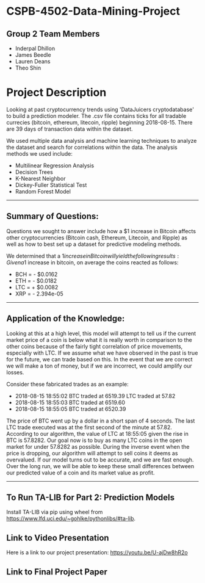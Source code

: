 # CSPB-4502-Data-Mining-Project


## Group 2 Team Members
* Inderpal Dhillon
* James Beedle
* Lauren Deans
* Theo Shin

# Project Description
Looking at past cryptocurrency trends using 'DataJuicers cryptodatabase' to build a prediction modeler. The .csv file contains ticks for all tradable currecies (bitcoin, ethereum, litecoin, ripple) beginning 2018-08-15. There are 39 days of transaction data within the dataset.

We used multiple data analysis and machine learning techniques to analyze the dataset and search for correlations within the data. The analysis methods we used include:
* Multilinear Regression Analysis
* Decision Trees
* K-Nearest Neighbor
* Dickey-Fuller Statistical Test
* Random Forest Model
***

## Summary of Questions:
Questions we sought to answer include how a $1 increase in Bitcoin affects other cryptocurrencies (Bitcoin cash, Ethereum, Litecoin, and Ripple) as well as how to best set up a dataset for predictive modeling methods.

We determined that a $1 increase in Bitcoin will yield the following results:
Given a 1$ increase in bitcoin, on average the coins reacted as follows:
* BCH = - $0.0162
* ETH = - $0.0182
* LTC = + $0.0082
* XRP = - 2.394e-05

***

## Application of the Knowledge:
Looking at this at a high level, this model will attempt to tell us if the current market price of a coin is below what it is really worth in comparison to the other coins because of the fairly tight correlation of price movements, especially with LTC. If we assume what we have observed in the past is true for the future, we can trade based on this. In the event that we are correct we will make a ton of money, but if we are incorrect, we could amplify our losses.

Consider these fabricated trades as an example:
* 2018-08-15 18:55:02 BTC traded at 6519.39	  LTC traded at 57.82
* 2018-08-15 18:55:03 BTC traded at 6519.60	
* 2018-08-15 18:55:05 BTC traded at 6520.39 

The price of BTC went up by a dollar in a short span of 4 seconds. The last LTC trade executed was at the first second of the minute at 57.82. According to our algorithm, the value of LTC at 18:55:05 given the rise in BTC is 57.8282. Our goal now is to buy as many LTC coins in the open market for under 57.8282 as possible. During the inverse event when the price is dropping, our algorithm will attempt to sell coins it deems as overvalued. If our model turns out to be accurate, and we are fast enough. Over the long run, we will be able to keep these small differences between our predicted value of a coin and its market value as profit.
***

## To Run TA-LIB for Part 2: Prediction Models
Install TA-LIB via pip using wheel from https://www.lfd.uci.edu/~gohlke/pythonlibs/#ta-lib. 

## Link to Video Presentation
Here is a link to our project presentation: https://youtu.be/U-ajDw8hR2o

## Link to Final Project Paper
